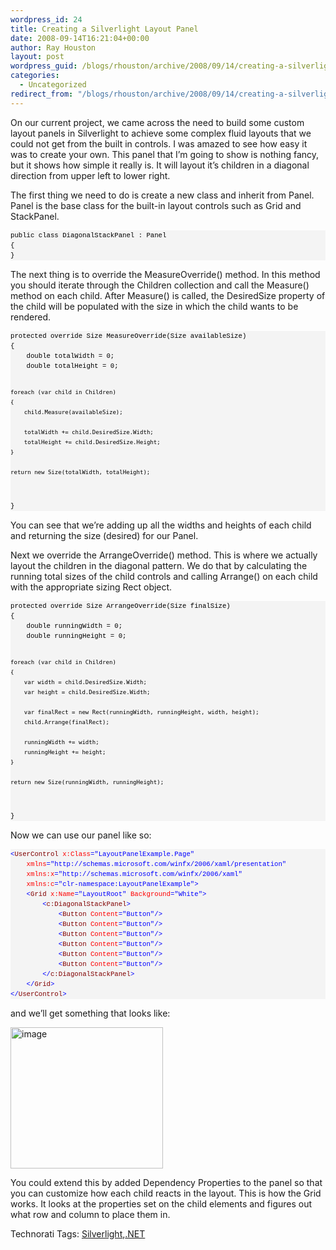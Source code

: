```yaml
---
wordpress_id: 24
title: Creating a Silverlight Layout Panel
date: 2008-09-14T16:21:04+00:00
author: Ray Houston
layout: post
wordpress_guid: /blogs/rhouston/archive/2008/09/14/creating-a-silverlight-layout-panel.aspx
categories:
  - Uncategorized
redirect_from: "/blogs/rhouston/archive/2008/09/14/creating-a-silverlight-layout-panel.aspx/"
---
```

On our current project, we came across the need to build some custom layout panels in Silverlight to achieve some complex fluid layouts that we could not get from the built in controls. I was amazed to see how easy it was to create your own. This panel that I&#8217;m going to show is nothing fancy, but it shows how simple it really is. It will layout it&#8217;s children in a diagonal direction from upper left to lower right.

The first thing we need to do is create a new class and inherit from Panel. Panel is the base class for the built-in layout controls such as Grid and StackPanel.

<div>
  <pre style="padding-right: 0px;padding-left: 0px;font-size: 8pt;padding-bottom: 0px;margin: 0em;overflow: visible;width: 100%;color: black;border-top-style: none;line-height: 12pt;padding-top: 0px;font-family: consolas, 'Courier New', courier, monospace;border-right-style: none;border-left-style: none;background-color: #f4f4f4;border-bottom-style: none">public class DiagonalStackPanel : Panel
{
}</pre>
</div>

The next thing is to override the MeasureOverride() method. In this method you should iterate through the Children collection and call the Measure() method on each child. After Measure() is called, the DesiredSize property of the child will be populated with the size in which the child wants to be rendered.

<div>
  <pre style="padding-right: 0px;padding-left: 0px;font-size: 8pt;padding-bottom: 0px;margin: 0em;overflow: visible;width: 100%;color: black;border-top-style: none;line-height: 12pt;padding-top: 0px;font-family: consolas, 'Courier New', courier, monospace;border-right-style: none;border-left-style: none;background-color: #f4f4f4;border-bottom-style: none">protected override Size MeasureOverride(Size availableSize)
{
    double totalWidth = 0;
    double totalHeight = 0;

    foreach (var child in Children)
    {
        child.Measure(availableSize);

        totalWidth += child.DesiredSize.Width;
        totalHeight += child.DesiredSize.Height;
    }

    return new Size(totalWidth, totalHeight);
}
</pre>
</div>

You can see that we&#8217;re adding up all the widths and heights of each child and returning the size (desired) for our Panel.

Next we override the ArrangeOverride() method. This is where we actually layout the children in the diagonal pattern. We do that by calculating the running total sizes of the child controls and calling Arrange() on each child with the appropriate sizing Rect object.

<div>
  <pre style="padding-right: 0px;padding-left: 0px;font-size: 8pt;padding-bottom: 0px;margin: 0em;overflow: visible;width: 100%;color: black;border-top-style: none;line-height: 12pt;padding-top: 0px;font-family: consolas, 'Courier New', courier, monospace;border-right-style: none;border-left-style: none;background-color: #f4f4f4;border-bottom-style: none">protected override Size ArrangeOverride(Size finalSize)
{
    double runningWidth = 0;
    double runningHeight = 0;

    foreach (var child in Children)
    {
        var width = child.DesiredSize.Width;
        var height = child.DesiredSize.Width;

        var finalRect = new Rect(runningWidth, runningHeight, width, height);
        child.Arrange(finalRect);

        runningWidth += width;
        runningHeight += height;
    }

    return new Size(runningWidth, runningHeight);
}
</pre>
</div>

Now we can use our panel like so:

<div>
  <pre style="padding-right: 0px;padding-left: 0px;font-size: 8pt;padding-bottom: 0px;margin: 0em;overflow: visible;width: 100%;color: black;border-top-style: none;line-height: 12pt;padding-top: 0px;font-family: consolas, 'Courier New', courier, monospace;border-right-style: none;border-left-style: none;background-color: #f4f4f4;border-bottom-style: none"><span style="color: #0000ff">&lt;</span><span style="color: #800000">UserControl</span> <span style="color: #ff0000">x:Class</span><span style="color: #0000ff">="LayoutPanelExample.Page"</span>
    <span style="color: #ff0000">xmlns</span><span style="color: #0000ff">="http://schemas.microsoft.com/winfx/2006/xaml/presentation"</span> 
    <span style="color: #ff0000">xmlns:x</span><span style="color: #0000ff">="http://schemas.microsoft.com/winfx/2006/xaml"</span> 
    <span style="color: #ff0000">xmlns:c</span><span style="color: #0000ff">="clr-namespace:LayoutPanelExample"</span><span style="color: #0000ff">&gt;</span>
    <span style="color: #0000ff">&lt;</span><span style="color: #800000">Grid</span> <span style="color: #ff0000">x:Name</span><span style="color: #0000ff">="LayoutRoot"</span> <span style="color: #ff0000">Background</span><span style="color: #0000ff">="White"</span><span style="color: #0000ff">&gt;</span>
        <span style="color: #0000ff">&lt;</span><span style="color: #800000">c:DiagonalStackPanel</span><span style="color: #0000ff">&gt;</span>
            <span style="color: #0000ff">&lt;</span><span style="color: #800000">Button</span> <span style="color: #ff0000">Content</span><span style="color: #0000ff">="Button"</span><span style="color: #0000ff">/&gt;</span>
            <span style="color: #0000ff">&lt;</span><span style="color: #800000">Button</span> <span style="color: #ff0000">Content</span><span style="color: #0000ff">="Button"</span><span style="color: #0000ff">/&gt;</span>
            <span style="color: #0000ff">&lt;</span><span style="color: #800000">Button</span> <span style="color: #ff0000">Content</span><span style="color: #0000ff">="Button"</span><span style="color: #0000ff">/&gt;</span>
            <span style="color: #0000ff">&lt;</span><span style="color: #800000">Button</span> <span style="color: #ff0000">Content</span><span style="color: #0000ff">="Button"</span><span style="color: #0000ff">/&gt;</span>
            <span style="color: #0000ff">&lt;</span><span style="color: #800000">Button</span> <span style="color: #ff0000">Content</span><span style="color: #0000ff">="Button"</span><span style="color: #0000ff">/&gt;</span>
            <span style="color: #0000ff">&lt;</span><span style="color: #800000">Button</span> <span style="color: #ff0000">Content</span><span style="color: #0000ff">="Button"</span><span style="color: #0000ff">/&gt;</span>
        <span style="color: #0000ff">&lt;/</span><span style="color: #800000">c:DiagonalStackPanel</span><span style="color: #0000ff">&gt;</span>
    <span style="color: #0000ff">&lt;/</span><span style="color: #800000">Grid</span><span style="color: #0000ff">&gt;</span>
<span style="color: #0000ff">&lt;/</span><span style="color: #800000">UserControl</span><span style="color: #0000ff">&gt;</span></pre>
</div>

and we&#8217;ll get something that looks like:

[<img style="border-top-width: 0px;border-left-width: 0px;border-bottom-width: 0px;border-right-width: 0px" height="226" alt="image" src="http://lostechies.com/rayhouston/files/2011/03CreatingaSilverlightLayoutPanel_A7C9/image_thumb.png" width="244" border="0" />](http://lostechies.com/rayhouston/files/2011/03CreatingaSilverlightLayoutPanel_A7C9/image_2.png) 

You could extend this by added Dependency Properties to the panel so that you can customize how each child reacts in the layout. This is how the Grid works. It looks at the properties set on the child elements and figures out what row and column to place them in.

<div class="wlWriterSmartContent" style="padding-right: 0px;padding-left: 0px;padding-bottom: 0px;margin: 0px;padding-top: 0px">
  Technorati Tags: <a href="http://technorati.com/tags/Silverlight" rel="tag">Silverlight</a>,<a href="http://technorati.com/tags/.NET" rel="tag">.NET</a>
</div>